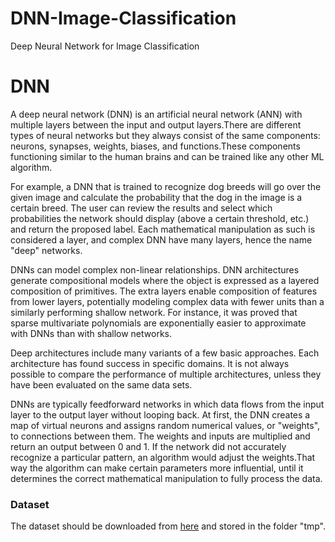 # DNN-Image-Classification
Deep Neural Network for Image Classification
# DNN
A deep neural network (DNN) is an artificial neural network (ANN) with multiple layers between the input and output layers.There are different types of neural networks but they always consist of the same components: neurons, synapses, weights, biases, and functions.These components functioning similar to the human brains and can be trained like any other ML algorithm.

For example, a DNN that is trained to recognize dog breeds will go over the given image and calculate the probability that the dog in the image is a certain breed. The user can review the results and select which probabilities the network should display (above a certain threshold, etc.) and return the proposed label. Each mathematical manipulation as such is considered a layer, and complex DNN have many layers, hence the name "deep" networks.

DNNs can model complex non-linear relationships. DNN architectures generate compositional models where the object is expressed as a layered composition of primitives. The extra layers enable composition of features from lower layers, potentially modeling complex data with fewer units than a similarly performing shallow network. For instance, it was proved that sparse multivariate polynomials are exponentially easier to approximate with DNNs than with shallow networks.

Deep architectures include many variants of a few basic approaches. Each architecture has found success in specific domains. It is not always possible to compare the performance of multiple architectures, unless they have been evaluated on the same data sets.

DNNs are typically feedforward networks in which data flows from the input layer to the output layer without looping back. At first, the DNN creates a map of virtual neurons and assigns random numerical values, or "weights", to connections between them. The weights and inputs are multiplied and return an output between 0 and 1. If the network did not accurately recognize a particular pattern, an algorithm would adjust the weights.That way the algorithm can make certain parameters more influential, until it determines the correct mathematical manipulation to fully process the data.
 ### Dataset
 The dataset should be downloaded from [here](https://www.kaggle.com/c/dogs-vs-cats/data) and stored in the folder "tmp".
